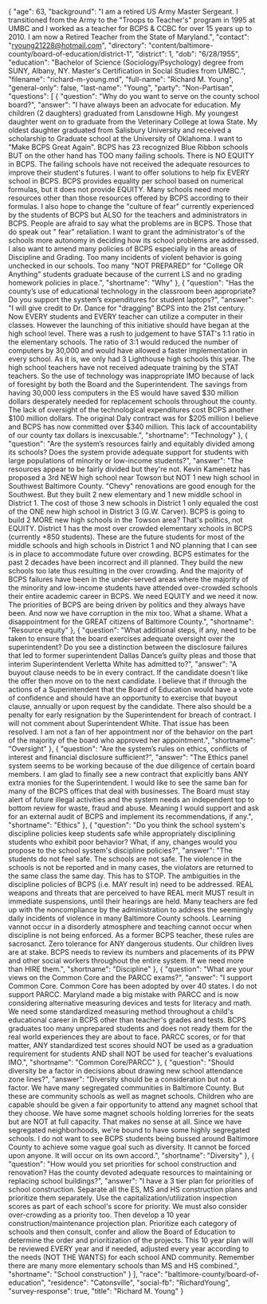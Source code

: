 {
  "age": 63,
  "background": "I am a retired US Army Master Sergeant.   I transitioned from the Army to the \"Troops to Teacher's\" program in 1995 at UMBC and I worked as a teacher for BCPS  & CCBC for over 15 years up to 2010. I am now a Retired Teacher from the State of Maryland.",
  "contact": "ryoung21228@hotmail.com",
  "directory": "content/baltimore-county/board-of-education/district-1",
  "district": 1,
  "dob": "6/28/1955",
  "education": "Bachelor of Science (Sociology/Psychology) degree from SUNY, Albany, NY.   Master's Certification in Social Studies from UMBC.",
  "filename": "richard-m-young.md",
  "full-name": "Richard M. Young",
  "general-only": false,
  "last-name": "Young",
  "party": "Non-Partisan",
  "questions": [
    {
      "question": "Why do you want to serve on the county school board?",
      "answer": "I have always been an advocate for education. My children (2 daughters) graduated from Lansdowne High. My youngest daughter went on to graduate from the Veterinary College at Iowa State. My oldest  daughter graduated from Salisbury University and received a scholarship to Graduate school at the University of Oklahoma.  I want to \"Make BCPS Great Again\". BCPS has 23 recognized Blue Ribbon schools BUT on the other hand has TOO many failing schools. There is NO EQUITY in BCPS. The failing schools have not received the adequate resources to improve their student's futures. I want to offer solutions to help fix EVERY school in BCPS.  BCPS provides equality per school based on numerical formulas, but it does not provide EQUITY. Many schools need more resources other than those resources offered by BCPS according to their formulas. I also hope to change the \"culture of fear\" currently experienced by the students of BCPS  but ALSO for the teachers and administrators in BCPS.  People are afraid to say what the problems are in BCPS. Those that do speak out \" fear\" retaliation. I want to grant the administrator's of the schools more autonomy in deciding how its school problems are addressed. I also want to amend many policies of BCPS especially in the areas of Discipline and Grading. Too many incidents of violent behavior is going unchecked in our schools. Too many \"NOT PREPARED\" for \"College OR Anything\"  students graduate because of the current LS and no grading homework policies in place.",
      "shortname": "Why"
    },
    {
      "question": "Has the county’s use of educational technology in the classroom been appropriate? Do you support the system’s expenditures for student laptops?",
      "answer": "I will give credit to Dr. Dance for \"dragging\" BCPS into the 21st century. Now EVERY students and EVERY teacher can utilize a computer in their classes. However the launching of this initiative should have began at the high school level. There was a rush to judgement to have STAT's 1:1 ratio in the elementary schools. The ratio of 3:1 would reduced the number of computers by 30,000 and would have allowed a faster implementation in every school. As it is, we only had 3 Lighthouse high schools this year. The high school teachers have not received adequate training by the STAT teachers. So the use of technology was inappropriate IMO because of lack of foresight by both the Board and the Superintendent. The savings from having 30,000 less computers in the ES would have saved $30 million dollars desperately needed for replacement schools throughout the county. The lack of oversight of the technological expenditures cost BCPS another $100 million dollars. The original Daly contract was for $205 million I believe and BCPS has now committed over $340 million. This lack of accountability of our county tax dollars is inexcusable.",
      "shortname": "Technology"
    },
    {
      "question": "Are the system’s resources fairly and equitably divided among its schools? Does the system provide adequate support for students with large populations of minority or low-income students?",
      "answer": "The resources appear to be fairly divided but they're not. Kevin Kamenetz  has proposed a 3rd NEW high school near Towson but NOT 1 new high school in Southwest Baltimore County. \"Chevy\" renovations are good enough for the Southwest. But they built 2 new elementary and 1 new middle school in District 1.  The cost of those 3 new schools in District 1  only equaled the cost of the ONE new high school in District 3 (G.W. Carver). BCPS is going to build 2 MORE new high schools in the  Towson area? That's politics, not EQUITY. District 1 has the most over crowded elementary xchools in BCPS (currently +850 students). These are the future students for most of the middle schools and high schools in District 1 and NO planning that I can see is in place to accommodate future over crowding. BCPS estimates for the past 2 decades have been incorrect and ill planned. They build the new schools too late thus resulting in the over crowding. And the majority of BCPS failures have been in the under-served areas where the majority of the minority and low-income students have attended over-crowded schools their entire academic career in BCPS. We need EQUITY and we need it now. The priorities of BCPS are being driven by politics and they always have been. And now we have corruption in the mix too. What a shame. What a disappointment for the GREAT citizens of Baltimore County.",
      "shortname": "Resource equity"
    },
    {
      "question": "What additional steps, if any, need to be taken to ensure that the board exercises adequate oversight over the superintendent? Do you see a distinction between the disclosure failures that led to former superintendent Dallas Dance’s guilty pleas and those that interim Superintendent Verletta White has admitted to?",
      "answer": "A buyout clause needs to be in every contract. If the candidate doesn't like the offer then move on to the next candidate. I believe that if through the actions of a Superintendent that the Board of Education would have a vote of confidence and should have an opportunity to exercise that buyout clause, annually or upon request by the candidate. There also should be a penalty for early resignation by the Superintendent for breach of contract. I will not comment about Superintendent White. That issue has been resolved. I am not a fan of her appointment nor of the behavior on the part of the majority of the board who approved her appointment.",
      "shortname": "Oversight"
    },
    {
      "question": "Are the system’s rules on ethics, conflicts of interest and financial disclosure sufficient?",
      "answer": "The Ethics panel system seems to be working because of the due diligence of certain board members. I am glad to finally see a new contract that explicitly bans ANY extra monies for the Superintendent. I would like to see the same ban for many of the BCPS offices that deal with businesses. The Board must stay alert of future illegal activities and the system needs an independent top to bottom review for waste, fraud and abuse. Meaning I would support and ask for an external audit of BCPS and implement its recommendations, if any.",
      "shortname": "Ethics"
    },
    {
      "question": "Do you think the school system's discipline policies keep students safe while appropriately disciplining students who exhibit poor behavior? What, if any, changes would you propose to the school system's discipline policies?",
      "answer": "The students do not feel safe. The schools are not safe. The violence in the schools is not be reported and in many cases, the violators are returned to the same class the same day. This has to STOP. The ambiguities in the discipline policies of BCPS (i.e. MAY result in) need to be addressed. REAL weapons and threats that are perceived to have REAL merit MUST result in immediate suspensions, until their hearings are held. Many teachers are fed up with the noncompliance by the administration to address the seemingly daily incidents of violence in many Baltimore County schools. Learning vannot occur in a disorderly atmosphere and teaching cannot occur when discipline is not being enforced. As a former BCPS teacher, these rules are sacrosanct.  Zero tolerance for ANY dangerous students. Our children lives are at stake. BCPS needs to review its numbers and placements of its PPW and other social workers throughout the entire system. If we need more than HIRE them.",
      "shortname": "Discipline"
    },
    {
      "question": "What are your views on the Common Core and the PARCC exams?",
      "answer": "I support Common Core. Common Core has been adopted by over 40 states. I do not support PARCC. Maryland made a big mistake with PARCC and is now considering alternative measuring devices and tests for literacy and math. We need some standardized measuring method throughout a child's educational career in BCPS other than teacher's grades and tests. BCPS graduates too many unprepared students and does not ready them for the real world experiences they are about to face. PARCC scores, or for that matter, ANY standardized test scores should NOT be used as a graduation requirement for students AND shall NOT be used for teacher's evaluations IMO.",
      "shortname": "Common Core/PARCC"
    },
    {
      "question": "Should diversity be a factor in decisions about drawing new school attendance zone lines?",
      "answer": "Diversity should be a consideration but not a factor. We have many segregated communities in Baltimore County. But these are community schools as well as magnet schools. Children who are capable should be given a fair opportunity to attend any magnet school that they choose. We have some magnet schools holding lorreries for the seats but are NOT at full capacity. That makes no sense at all. Since we have segregated neighborhoods, we're bound to have some highly segregated schools. I do not want to see BCPS students being bussed around Baltimore County to achieve some vague goal such as diversity. It cannot be forced upon anyone. It will occur on its own accord.",
      "shortname": "Diversity"
    },
    {
      "question": "How would you set priorities for school construction and renovation? Has the county devoted adequate resources to maintaining or replacing school buildings?",
      "answer": "I have a 3 tier plan for priorities of school construction. Separate all the ES, MS and HS construction plans and prioritize them separately. Use the capitalization/utilization inspection scores as part of each school's score for priority. We must also consider over-crowding as a priority too. Then develop a 10 year construction/maintenance projection plan. Prioritize each category of schools and then consult, confer and allow the Board of Education to determine the order and prioritization of the projects. This 10 year plan will be reviewed EVERY year and if needed, adjusted every year according to the needs (NOT THE WANTS) for each school AND community. Remember there are many more elementary schools than MS and HS combined.",
      "shortname": "School construction"
    }
  ],
  "race": "baltimore-county/board-of-education",
  "residence": "Catonsville",
  "social-fb": "RichardYoung",
  "survey-response": true,
  "title": "Richard M. Young"
}
